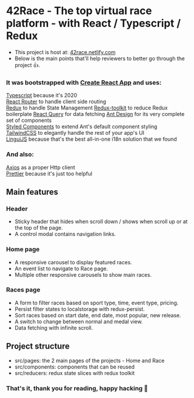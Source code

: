 # 42Race - The top virtual race platform - with React / Typescript / Redux

- This project is host at: [42race.netlify.com](42race.netlify.com)
- Below is the main points that'll help reviewers to better go through the project 👍.

### It was bootstrapped with [Create React App](https://github.com/facebook/create-react-app) and uses:

[Typescript](https://github.com/microsoft/TypeScript) because it's 2020  
[React Router](https://github.com/ReactTraining/react-router) to handle client side routing  
[Redux](https://github.com/reduxjs/react-redux) to handle State Management
[Redux-toolkit](https://redux-toolkit.js.org/) to reduce Redux boilerplate
[React Query](https://github.com/tannerlinsley/react-query) for data fetching
[Ant Design](https://github.com/ant-design/ant-design) for its very complete set of components  
[Styled Components](https://github.com/styled-components/styled-components) to extend Ant's default component styling  
[TailwindCSS](https://github.com/tailwindcss/tailwindcss) to elegantly handle the rest of your app's UI  
[LinguiJS](https://github.com/lingui/js-lingui) because that's the best all-in-one i18n solution that we found

### And also:

[Axios](https://github.com/axios/axios) as a proper Http client  
[Prettier](https://github.com/prettier/prettier) because it's just too helpful

## Main features

### Header
- Sticky header that hides when scroll down / shows when scroll up or at the top of the page.
- A control modal contains navigation links.

### Home page
- A responsive carousel to display featured races.
- An event list to navigate to Race page.
- Multiple other responsive carousels to show main races.

### Races page
- A form to filter races based on sport type, time, event type, pricing.
- Persist filter states to localstorage with redux-persist.
- Sort races based on start date, end date, most popular, new release.
- A switch to change between normal and medal view.
- Data fetching with infinite scroll.

## Project structure
- src/pages: the 2 main pages of the projects - Home and Race
- src/components: components that can be reused
- src/reducers: redux state slices with redux toolkit

### That's it, thank you for reading, happy hacking 🎉
